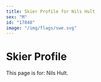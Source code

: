 ```yaml
---
title: Skier Profile for Nils Hult
sex: "M"
id: "17848"
image: "/img/flags/swe.svg" 
---
```


# Skier Profile

This page is for: Nils Hult.
    